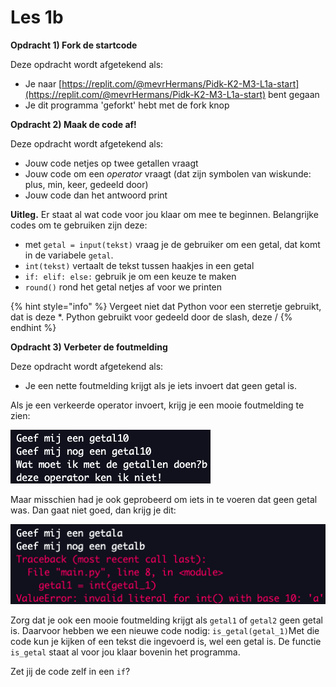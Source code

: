# Les 1b

**Opdracht 1) Fork de startcode**&#x20;

Deze opdracht wordt afgetekend als:

* Je naar [https://replit.com/@mevrHermans/Pidk-K2-M3-L1a-start](https://replit.com/@mevrHermans/Pidk-K2-M3-L1a-start) bent gegaan
* Je dit programma 'geforkt' hebt met de fork knop

**Opdracht 2) Maak de code af!**

Deze opdracht wordt afgetekend als:

* Jouw code netjes op twee getallen vraagt
* Jouw code om een _operator_ vraagt (dat zijn symbolen van wiskunde: plus, min, keer, gedeeld door)
* Jouw code dan het antwoord print

**Uitleg.** Er staat al wat code voor jou klaar om mee te beginnen. Belangrijke codes om te gebruiken zijn deze:

* met `getal = input(tekst)` vraag je de gebruiker om een getal, dat komt in de variabele `getal`.&#x20;
* `int(tekst)` vertaalt de tekst tussen haakjes in een getal
* `if: elif: else:` gebruik je om een keuze te maken
* `round()` rond het getal netjes af voor we printen

{% hint style="info" %}
Vergeet niet dat Python voor een sterretje gebruikt, dat is deze \*. Python gebruikt voor gedeeld door de slash, deze /
{% endhint %}

**Opdracht 3) Verbeter de foutmelding**

Deze opdracht wordt afgetekend als:

* Je een nette foutmelding krijgt als je iets invoert dat geen getal is.

Als je een verkeerde operator invoert, krijg je een mooie foutmelding te zien:

![](<../../../.gitbook/assets/image (7).png>)

Maar misschien had je ook geprobeerd om iets in te voeren dat geen getal was. Dan gaat niet goed, dan krijg je dit:&#x20;

![](<../../../.gitbook/assets/image (5).png>)

Zorg dat je ook een mooie foutmelding krijgt als `getal1` of `getal2` geen getal is. Daarvoor hebben we een nieuwe code nodig: `is_getal(getal_1)`Met die code kun je kijken of een tekst die ingevoerd is, wel een getal is. De functie `is_getal` staat al voor jou klaar bovenin het programma.

Zet jij de code zelf in een `if`?
